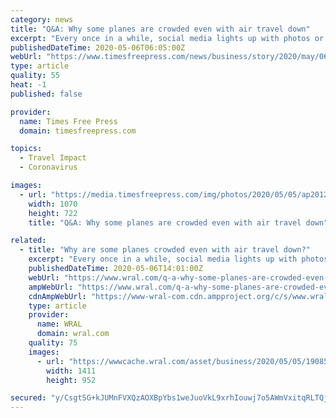 ```yaml
---
category: news
title: "Q&A: Why some planes are crowded even with air travel down"
excerpt: "Every once in a while, social media lights up with photos or video from flights that are nearly full, with passengers clearly violating advice from public health officials about social distancing during the coronavirus pandemic."
publishedDateTime: 2020-05-06T06:05:00Z
webUrl: "https://www.timesfreepress.com/news/business/story/2020/may/06/qa-why-some-planes-are-crowded-even-air-travel-down/522289/"
type: article
quality: 55
heat: -1
published: false

provider:
  name: Times Free Press
  domain: timesfreepress.com

topics:
  - Travel Impact
  - Coronavirus

images:
  - url: "https://media.timesfreepress.com/img/photos/2020/05/05/ap201267406322088683689637_t1070_h7a2161d340aec41aeba8304fc76a44e24f798896.jpg"
    width: 1070
    height: 722
    title: "Q&A: Why some planes are crowded even with air travel down"

related:
  - title: "Why are some planes crowded even with air travel down?"
    excerpt: "Every once in a while, social media lights up with photos or video from flights that are nearly full, with passengers clearly violating advice from public health officials about social distancing during the coronavirus pandemic."
    publishedDateTime: 2020-05-06T14:01:00Z
    webUrl: "https://www.wral.com/q-a-why-some-planes-are-crowded-even-with-air-travel-down/19085711/"
    ampWebUrl: "https://www.wral.com/q-a-why-some-planes-are-crowded-even-with-air-travel-down/19085711/?version=amp"
    cdnAmpWebUrl: "https://www-wral-com.cdn.ampproject.org/c/s/www.wral.com/q-a-why-some-planes-are-crowded-even-with-air-travel-down/19085711/?version=amp"
    type: article
    provider:
      name: WRAL
      domain: wral.com
    quality: 75
    images:
      - url: "https://wwwcache.wral.com/asset/business/2020/05/05/19085713/media_449a44dd8ca149049135e672633b52f0-DMID1-5mqfyg6am-1411x952.jpg"
        width: 1411
        height: 952

secured: "y/CsgtSG+kJUMnFVXQzAOXBpYbs1weJuoVkL9xrhIouwj7o5AWmVxitqRLTQjO4JM71RHFfUnMAMsBbvjKqJUiITJlvOzGMJSNvIXKdLgS7rXGoZTh6gzxsx2Nj6boegxlFAIcPPig7q7XIikBRV7BbJKlX9TBoPTRLMNlECtgdZ0fuzpmT7qR2Ryu4gwFrCFfhVLFieDPbGfl6+AaaXUwwM+n717Q2eskdceabG7M96Id4npnfKvJiSG8GfeXwBlUredxzw5vt8v4f8HHOcDARALsTxfhzuEJMFGhjUqcqJchSc19Kx6FxqG6upnE6l;pBkVCXjz+55EUeDtsE635A=="
---
```


